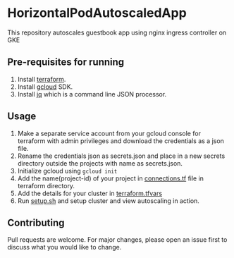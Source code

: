 # HorizontalPodAutoscaledApp
This repository autoscales guestbook app using nginx ingress controller on GKE

## Pre-requisites for running
1) Install [terraform](https://www.terraform.io/downloads.html).
2) Install [gcloud](https://cloud.google.com/sdk/install) SDK.
3) Install [jq](https://stedolan.github.io/jq/download/) which is a command line JSON processor.

## Usage
1) Make a separate service account from your gcloud console for terraform with admin privileges and download the credentials as a json file.
2) Rename the credentials json as secrets.json and place in a new secrets directory outside the projects with name as secrets.json.
3) Initialize gcloud using ```gcloud init```
4) Add the name(project-id) of your project in [connections.tf](HorizontalPodAutoscaledApp/terraform/connections.tf) file in terraform directory.
5) Add the details for your cluster in [terraform.tfvars](HorizontalPodAutoscaledApp/terraform/terraform.tfvars)
6) Run [setup.sh](HorizontalPodAutoscaledApp/setup.sh) and setup cluster and view autoscaling in action.

## Contributing
Pull requests are welcome. For major changes, please open an issue first to discuss what you would like to change.
